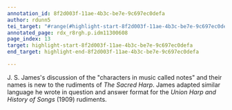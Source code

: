 ```yaml
---
annotation_id: 8f2d003f-11ae-4b3c-be7e-9c697ec0defa
author: rdunn5
tei_target: "#range(#highlight-start-8f2d003f-11ae-4b3c-be7e-9c697ec0defa, #highlight-end-8f2d003f-11ae-4b3c-be7e-9c697ec0defa)"
annotated_page: rdx_r8rgh.p.idm11300608
page_index: 13
target: highlight-start-8f2d003f-11ae-4b3c-be7e-9c697ec0defa
end_target: highlight-end-8f2d003f-11ae-4b3c-be7e-9c697ec0defa

---
```

J. S. James's discussion of the "characters in music called notes" and their names is new to the rudiments of *The Sacred Harp*. James adapted similar language he wrote in question and answer format for the *Union Harp and History of Songs* (1909) rudiments.
